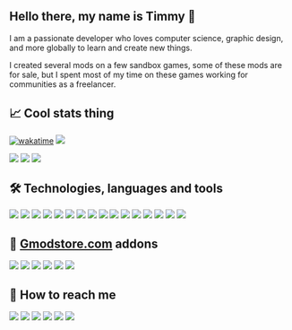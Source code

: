 ## Hello there, my name is Timmy 👋
<p>I am a passionate developer who loves computer science, graphic design, and more globally to learn and create new things.</p>
<p>I created several mods on a few sandbox games, some of these mods are for sale, but I spent most of my time on these games working for communities as a freelancer.</p>
 
## 📈 Cool stats thing
[![wakatime](https://wakatime.com/badge/user/82906db0-5de5-44ab-a813-73c42b06725a.svg)](https://wakatime.com/@82906db0-5de5-44ab-a813-73c42b06725a)
![](https://komarev.com/ghpvc/?username=Timmy-the-nobody)

<!-- [![github](https://img.shields.io/github/followers/Timmy-the-nobody?logo=github)](https://github.com/Timmy-the-nobody?tab=followers) -->
<!-- <img src="https://github-readme-stats.vercel.app/api/top-langs/?username=Timmy-the-nobody&layout=compact&count_private=true&show_icons=true&theme=github_dark&include_all_commits=true"> -->

<img src="https://github-readme-stats.vercel.app/api?username=Timmy-the-nobody&count_private=true&show_icons=true&theme=github_dark&bg_color=9edfff00&hide_border=true">
<img src="https://github-readme-streak-stats.herokuapp.com/?user=Timmy-the-nobody&theme=github-dark-blue&hide_border=true&background=DD272700](https://github-readme-streak-stats.herokuapp.com?user=TimmyTheNobody&theme=github-dark-blue&hide_border=true&background=DD272700&sideLabels=818181&currStreakLabel=818181&currStreakNum=3195FF">

<img src="https://activity-graph.herokuapp.com/graph?username=Timmy-the-nobody&theme=react-dark&hide_border=true&area=true">

## 🛠️ Technologies, languages and tools
<!-- ![](https://img.shields.io/badge/Windows-1c2f45?logo=Windows)
![](https://img.shields.io/badge/Android-1c2f45?logo=Android) -->

![](https://img.shields.io/badge/Lua-1c2f45?logo=Lua)
![](https://img.shields.io/badge/JavaScript-1c2f45?logo=JavaScript)
![](https://img.shields.io/badge/HTML-1c2f45?logo=HTML5)
![](https://img.shields.io/badge/CSS-1c2f45?logo=CSS3)
![](https://img.shields.io/badge/MySQL-1c2f45?logo=MySQL)
![](https://img.shields.io/badge/PostgreSQL-1c2f45?logo=PostgreSQL)
![](https://img.shields.io/badge/SQLite-1c2f45?logo=SQLite)
![](https://img.shields.io/badge/Unreal_Engine-1c2f45?logo=UnrealEngine)
![](https://img.shields.io/badge/Visual_Studio_Code-1c2f45?logo=VisualStudioCode)
![](https://img.shields.io/badge/Git-1c2f45?logo=Git)
![](https://img.shields.io/badge/GitHub-1c2f45?logo=GitHub)
![](https://img.shields.io/badge/GitLab-1c2f45?logo=GitLab)
![](https://img.shields.io/badge/GitKraken-1c2f45?logo=GitKraken)
![](https://img.shields.io/badge/WakaTime-1c2f45?logo=WakaTime)
![](https://img.shields.io/badge/GIMP-1c2f45?logo=GIMP)
![](https://img.shields.io/badge/Ableton_Live-1c2f45?logo=AbletonLive)


## 🛒 [Gmodstore.com](https://www.gmodstore.com/users/timmythenobody/addons) addons
[![](https://img.shields.io/badge/🍇_Winemaking_System-1c2f45)](https://www.gmodstore.com/market/view/winemaking-system)
[![](https://img.shields.io/badge/🚧_VMS_System-1c2f45)](https://www.gmodstore.com/market/view/7421)
[![](https://img.shields.io/badge/📠_OnePrint-1c2f45)](https://www.gmodstore.com/market/view/7320)
[![](https://img.shields.io/badge/⌚_GSmartWatch-1c2f45)](https://www.gmodstore.com/market/view/gsmartwatch-unique-and-customizable-watches-for-your-server)
[![](https://img.shields.io/badge/💸_Cash_Logistics_System-1c2f45)](https://www.gmodstore.com/market/view/ultimate-brinks-system-ubs)
[![](https://img.shields.io/badge/🐝_Beekeeping_System-1c2f45)](https://www.gmodstore.com/market/view/beekeeping-system)

## 🔎 How to reach me
[![](https://img.shields.io/badge/E--Mail-1c2f45?logo=Gmail)](mailto:timmy.the.nobody@gmail.com)
[![](https://img.shields.io/badge/GitLab-1c2f45?logo=GitLab)](https://gitlab.com/timmy.the.nobody)
[![](https://img.shields.io/badge/Steam-1c2f45?logo=Steam)](https://steamcommunity.com/id/timmythenobody)
[![](https://img.shields.io/badge/Discord-1c2f45?logo=Discord)](https://discordapp.com/users/317885698747400194)
[![](https://img.shields.io/badge/YouTube-1c2f45?logo=YouTube)](https://www.youtube.com/channel/UCxGjRU8uZkj7oK8Tv22aC7A/featured)
[![](https://img.shields.io/badge/Twitch-1c2f45?logo=Twitch)](https://www.twitch.tv/timmythenobody)

<!--[![ko-fi](https://ko-fi.com/img/githubbutton_sm.svg)](https://ko-fi.com/Y8Y76Q9RC)-->
